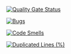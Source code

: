 [![Quality Gate Status](https://sonarcloud.io/api/project_badges/measure?project=Jurasz-Jan_projektowanie-obiektowe&metric=alert_status&token=530a6306f32a6c4f894bcf13f71f9cf86febd381)](https://sonarcloud.io/summary/new_code?id=Jurasz-Jan_projektowanie-obiektowe)

[![Bugs](https://sonarcloud.io/api/project_badges/measure?project=Jurasz-Jan_projektowanie-obiektowe&metric=bugs&token=530a6306f32a6c4f894bcf13f71f9cf86febd381)](https://sonarcloud.io/summary/new_code?id=Jurasz-Jan_projektowanie-obiektowe)

[![Code Smells](https://sonarcloud.io/api/project_badges/measure?project=Jurasz-Jan_projektowanie-obiektowe&metric=code_smells&token=530a6306f32a6c4f894bcf13f71f9cf86febd381)](https://sonarcloud.io/summary/new_code?id=Jurasz-Jan_projektowanie-obiektowe)

[![Duplicated Lines (%)](https://sonarcloud.io/api/project_badges/measure?project=Jurasz-Jan_projektowanie-obiektowe&metric=duplicated_lines_density&token=530a6306f32a6c4f894bcf13f71f9cf86febd381)](https://sonarcloud.io/summary/new_code?id=Jurasz-Jan_projektowanie-obiektowe)